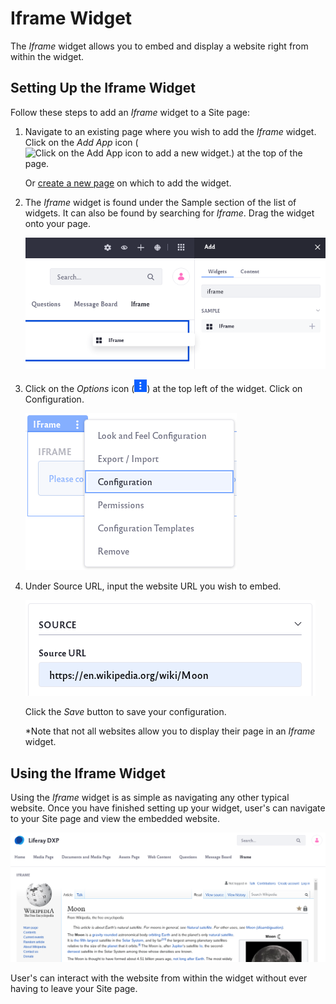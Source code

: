 # Iframe Widget

The *Iframe* widget allows you to embed and display a website right from within the widget.

## Setting Up the Iframe Widget

Follow these steps to add an *Iframe* widget to a Site page:

1. Navigate to an existing page where you wish to add the *Iframe* widget. Click on the *Add App* icon (![Click on the Add App icon to add a new widget.](../../../images/icon-add-app.png)) at the top of the page.

    Or [create a new page](../../../site-building/creating-pages/adding-paged.md) on which to add the widget.

2. The *Iframe* widget is found under the Sample section of the list of widgets. It can also be found by searching for *Iframe*. Drag the widget onto your page.

    ![Locate the Media Gallery widget listed under the Sample section of widgets.](iframe-widget/images/01.png)

3. Click on the *Options* icon (![Click on the options icon of the widget.](../../../images/icon-app-options.png)) at the top left of the widget. Click on Configuration.

    ![Click on the configuration option.](iframe-widget/images/02.png)

4. Under Source URL, input the website URL you wish to embed.

    ![Type the URL in the Source URL field.](iframe-widget/images/03.png)

    Click the *Save* button to save your configuration.

    *Note that not all websites allow you to display their page in an *Iframe* widget.

## Using the Iframe Widget

Using the *Iframe* widget is as simple as navigating any other typical website. Once you have finished setting up your widget, user's can navigate to your Site page and view the embedded website.

![The embedded website is now visible in the widget.](iframe-widget/images/04.png)

User's can interact with the website from within the widget without ever having to leave your Site page.
